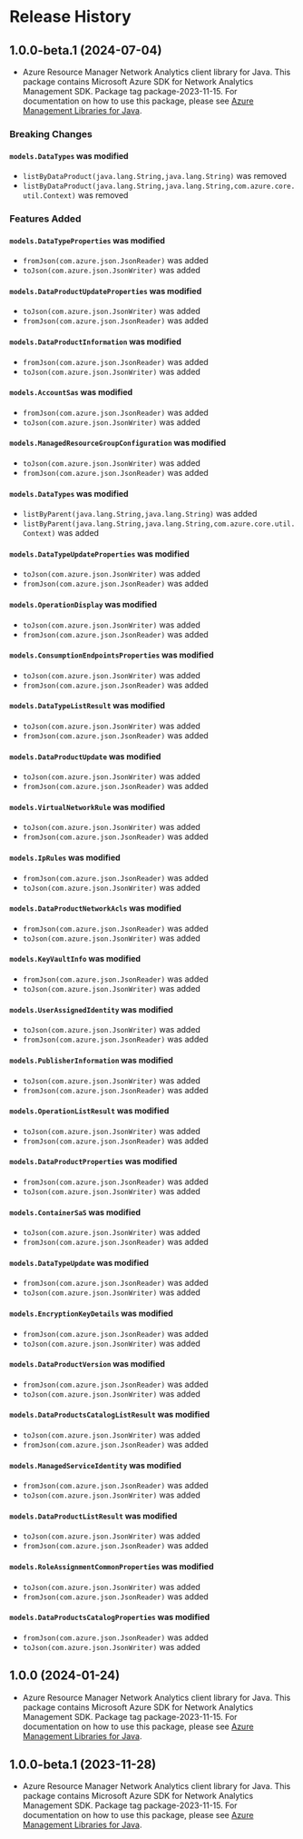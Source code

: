 # Release History

## 1.0.0-beta.1 (2024-07-04)

- Azure Resource Manager Network Analytics client library for Java. This package contains Microsoft Azure SDK for Network Analytics Management SDK.  Package tag package-2023-11-15. For documentation on how to use this package, please see [Azure Management Libraries for Java](https://aka.ms/azsdk/java/mgmt).

### Breaking Changes

#### `models.DataTypes` was modified

* `listByDataProduct(java.lang.String,java.lang.String)` was removed
* `listByDataProduct(java.lang.String,java.lang.String,com.azure.core.util.Context)` was removed

### Features Added

#### `models.DataTypeProperties` was modified

* `fromJson(com.azure.json.JsonReader)` was added
* `toJson(com.azure.json.JsonWriter)` was added

#### `models.DataProductUpdateProperties` was modified

* `toJson(com.azure.json.JsonWriter)` was added
* `fromJson(com.azure.json.JsonReader)` was added

#### `models.DataProductInformation` was modified

* `fromJson(com.azure.json.JsonReader)` was added
* `toJson(com.azure.json.JsonWriter)` was added

#### `models.AccountSas` was modified

* `fromJson(com.azure.json.JsonReader)` was added
* `toJson(com.azure.json.JsonWriter)` was added

#### `models.ManagedResourceGroupConfiguration` was modified

* `toJson(com.azure.json.JsonWriter)` was added
* `fromJson(com.azure.json.JsonReader)` was added

#### `models.DataTypes` was modified

* `listByParent(java.lang.String,java.lang.String)` was added
* `listByParent(java.lang.String,java.lang.String,com.azure.core.util.Context)` was added

#### `models.DataTypeUpdateProperties` was modified

* `toJson(com.azure.json.JsonWriter)` was added
* `fromJson(com.azure.json.JsonReader)` was added

#### `models.OperationDisplay` was modified

* `toJson(com.azure.json.JsonWriter)` was added
* `fromJson(com.azure.json.JsonReader)` was added

#### `models.ConsumptionEndpointsProperties` was modified

* `toJson(com.azure.json.JsonWriter)` was added
* `fromJson(com.azure.json.JsonReader)` was added

#### `models.DataTypeListResult` was modified

* `toJson(com.azure.json.JsonWriter)` was added
* `fromJson(com.azure.json.JsonReader)` was added

#### `models.DataProductUpdate` was modified

* `toJson(com.azure.json.JsonWriter)` was added
* `fromJson(com.azure.json.JsonReader)` was added

#### `models.VirtualNetworkRule` was modified

* `toJson(com.azure.json.JsonWriter)` was added
* `fromJson(com.azure.json.JsonReader)` was added

#### `models.IpRules` was modified

* `fromJson(com.azure.json.JsonReader)` was added
* `toJson(com.azure.json.JsonWriter)` was added

#### `models.DataProductNetworkAcls` was modified

* `fromJson(com.azure.json.JsonReader)` was added
* `toJson(com.azure.json.JsonWriter)` was added

#### `models.KeyVaultInfo` was modified

* `fromJson(com.azure.json.JsonReader)` was added
* `toJson(com.azure.json.JsonWriter)` was added

#### `models.UserAssignedIdentity` was modified

* `toJson(com.azure.json.JsonWriter)` was added
* `fromJson(com.azure.json.JsonReader)` was added

#### `models.PublisherInformation` was modified

* `toJson(com.azure.json.JsonWriter)` was added
* `fromJson(com.azure.json.JsonReader)` was added

#### `models.OperationListResult` was modified

* `toJson(com.azure.json.JsonWriter)` was added
* `fromJson(com.azure.json.JsonReader)` was added

#### `models.DataProductProperties` was modified

* `fromJson(com.azure.json.JsonReader)` was added
* `toJson(com.azure.json.JsonWriter)` was added

#### `models.ContainerSaS` was modified

* `toJson(com.azure.json.JsonWriter)` was added
* `fromJson(com.azure.json.JsonReader)` was added

#### `models.DataTypeUpdate` was modified

* `fromJson(com.azure.json.JsonReader)` was added
* `toJson(com.azure.json.JsonWriter)` was added

#### `models.EncryptionKeyDetails` was modified

* `fromJson(com.azure.json.JsonReader)` was added
* `toJson(com.azure.json.JsonWriter)` was added

#### `models.DataProductVersion` was modified

* `fromJson(com.azure.json.JsonReader)` was added
* `toJson(com.azure.json.JsonWriter)` was added

#### `models.DataProductsCatalogListResult` was modified

* `toJson(com.azure.json.JsonWriter)` was added
* `fromJson(com.azure.json.JsonReader)` was added

#### `models.ManagedServiceIdentity` was modified

* `fromJson(com.azure.json.JsonReader)` was added
* `toJson(com.azure.json.JsonWriter)` was added

#### `models.DataProductListResult` was modified

* `toJson(com.azure.json.JsonWriter)` was added
* `fromJson(com.azure.json.JsonReader)` was added

#### `models.RoleAssignmentCommonProperties` was modified

* `toJson(com.azure.json.JsonWriter)` was added
* `fromJson(com.azure.json.JsonReader)` was added

#### `models.DataProductsCatalogProperties` was modified

* `fromJson(com.azure.json.JsonReader)` was added
* `toJson(com.azure.json.JsonWriter)` was added

## 1.0.0 (2024-01-24)

- Azure Resource Manager Network Analytics client library for Java. This package contains Microsoft Azure SDK for Network Analytics Management SDK.  Package tag package-2023-11-15. For documentation on how to use this package, please see [Azure Management Libraries for Java](https://aka.ms/azsdk/java/mgmt).

## 1.0.0-beta.1 (2023-11-28)

- Azure Resource Manager Network Analytics client library for Java. This package contains Microsoft Azure SDK for Network Analytics Management SDK.  Package tag package-2023-11-15. For documentation on how to use this package, please see [Azure Management Libraries for Java](https://aka.ms/azsdk/java/mgmt).
